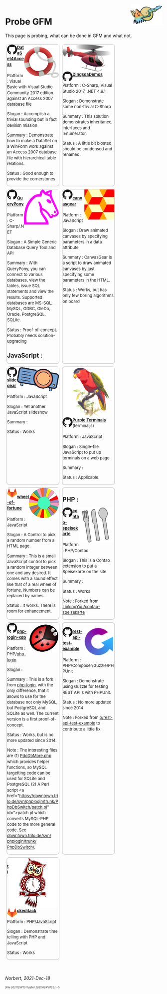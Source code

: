 ﻿<style id="id20211218o1054">
   /* ruleset 20211218°1021 See https://css-tricks.com/snippets/css/a-guide-to-flexbox/ [ref 20211218°1112] */
   div.BoxForProjectBoxes { display:inline-flex; flex-wrap:wrap; }
   div.BoxForProjectBoxes > div {
                       max-width:277px; width:33%;
                       border:2px solid LightGray; border-radius:0.7em;
                       margin:0.3em 0.3em 0.3em 0.3em;
                       font-size:small; line-height:1.4em;
   }
</style>

<img src="./../icos/20151109o201812.wallpaintinglogoflat.v0.x0256y0168.png" align="right" width="102" height="67" alt="Logo 20151109°201812">

# Probe GFM

This page is probing, what can be done in GFM and what not.

<div class="BoxForProjectBoxes" id="id20211218o1055">
<div id="">

<img src="./../icos/20211205o0923.livesaver.v2.x0128y0128.png" align="right" width="112" height="112" alt="Logo 20211205°0923">

<img src="./../icos/20180615o0435.githubmark1.v0.x0032y0032.png" style="float:left;" alt="GitHub icon" id="">

<h4 style="margin-top:0;" id="">
               <a href="https://github.com/normai/DataSet4Access" id="">DataSet4Access</a>
</h4>

Platform : Visual Basic with Visual Studio Community 2017 edition against an Access 2007 database file

Slogan : Accomplish a trivial sounding but in fact devilish mission

Summary : Demonstrate how to make a DataSet on a WinForm work against an Access 2007 database file with hierarchical table relations. 

Status : Good enough to provide the cornerstones

</div>
<div id="id20211218o1056">


<img src="./../icos/20211206o1243.red-helicopter.v1.x0256y0133.png" align="right" width="166" height="86" alt="Logo 20211206°1243">

<img src="./../icos/20180615o0435.githubmark1.v0.x0032y0032.png" style="float:left;" alt="GitHub icon" id="">

<h4 style="margin-top:0;" id="">
               <a href="https://github.com/normai/DingsdaDemos" id="">DingsdaDemos</a>
</h4>

Platform : C-Sharp, Visual Studio 2017, .NET 4.6.1

Slogan : Demonstrate some non-trivial C-Sharp

Summary : This solution demonstrates inheritance, interfaces and IEnumerator.

Status : A little bit bloated, should be condensed and renamed.

</div>
<div id="id20211218o1057">

<img src="./../icos/20130705o0812.mcol-chess-horse.v0.x0200y0200.png" align="right" width="112" height="112" alt="Logo 20130705°0812">

<img src="./../icos/20180615o0435.githubmark1.v0.x0032y0032.png" style="float:left;" alt="GitHub icon" id="">
<h4 id="">
               <a href="https://github.com/normai/QueryPony" id="">QueryPony</a>
</h4>

Platform : C-Sharp/.NET

Slogan : A Simple Generic Database Query Tool and API

Summary : With QueryPony, you can connect to various databases, view the tables, issue SQL statements and view the results. Supported databases are MS-SQL, MySQL, ODBC, OleDb, Oracle, PostgreSQL, SQLite.

Status : Proof-of-concept. Probably needs solution-upgrading

## JavaScript :

</div>
<div id="">

<img src="./../icos/20211218o0925.pattern-diamond-cubes-2.v1.x0128y0128.png" align="right" width="96" height="96" alt="Logo 20211218°0925">

<img src="./../icos/20180615o0435.githubmark1.v0.x0032y0032.png" style="float:left;" alt="GitHub icon" id="">
<h4 id="">
               <a href="https://github.com/normai/canvasgear" id="">canvasgear</a>
</h4>

Platform : JavaScript

Slogan : Draw animated canvases by specifying parameters in a data attribute

Summary : CanvasGear is a script to draw animated canvases by just specifying some parameters in the HTML.

Status : Works, but has only few boring algorithms on board

</div>
<div id="">

<img src="./../icos/20190123o1126.plasticineprojector.v2.x0192y0112.png" align="right" width="134" height="78" alt="Logo 20130705°0812">

<img src="./../icos/20180615o0435.githubmark1.v0.x0032y0032.png" style="float:left;" alt="GitHub icon" id="">
<h4 id="">
               <a href="https://github.com/normai/slidegear" id="">slidegear</a>
</h4>

Platform : JavaScript

Slogan : Yet another JavaScript slideshow

Summary :

Status : Works

</div>
<div id="">

<img src="./../icos/20210512o1713.purple-bellied-lory.v2.x0256y0256.png" align="right" width="160" height="160" alt="Logo 20210512°1713">

<img src="./../icos/20180615o0435.githubmark1.v0.x0032y0032.png" style="float:left;" alt="GitHub icon" id="">
<h4 id="">
               <a href="https://github.com/normai/terminaljs" id="">Purple Terminals</a>
               <span style="font-weight:normal;">(terminaljs)</span>
</h4>

Platform : JavaScript

Slogan : Single-file JavaScript to put up terminals on a web page

Summary :

Status : Applicable.

</div>
<div id="">

<img src="./../icos/20210820o1133.blank-wof-1-3162961.v0.x0128y0128.png" align="right" width="96" height="96" alt="Logo 20210820°1133">

<img src="./../icos/20191224o1353.gitlab.v2.x0032y0032.png" style="float:left;" alt="GitLab icon" id="">
<h4 id="">
               <a href="https://gitlab.com/normai/wheel-of-fortune" id="">wheel-of-fortune</a>
</h4>

Platform : JavaScript

Slogan : A Control to pick a random number from a HTML page.

Summary : This is a small JavaScript control to pick a random integer
 between one and any desired. It comes with a sound effect like that
 of a real wheel of fortune. Numbers can be replaced by names.

Status : It works. There is room for enhancement.

</div>
<div id="">

## PHP :

<img src="./../icos/20211218o0933.cutlery-69792.v2.x0128y0128.png" align="right" width="112" height="112"
 alt="Logo 20211218°0933">

<img src="./../icos/20180615o0435.githubmark1.v0.x0032y0032.png" style="float:left;" alt="GitHub icon" id="">
<h4 id="">
               <a href="https://github.com/normai/contao-speisekarte" id="">contao-speisekarte</a>
</h4>

Platform : PHP/Contao

Slogan : This is a Contao extension to put a Speisekarte on the site.

Summary :

Status : Works

Note : Forked from [LinkingYou/contao-speisekarte](https://github.com/LinkingYou/contao-speisekarte)

</div>
<div id="">

<img src="./../icos/20140713o061302.KlausGena_Ladybird_1.x0180y0180.png" align="right" width="96" height="96" alt="Logo 20140713°061302">

<img src="./../icos/20180615o0435.githubmark1.v0.x0032y0032.png" style="float:left;" alt="GitHub icon" id="">
<h4 id="">
               <a href="https://github.com/normai/php-login-xdb" id="">php-login-xdb</a>
</h4>

Platform : PHP/[php-login](https://github.com/panique/php-login)

Slogan :

Summary : This is a fork from [php-login](https://github.com/panique/php-login),
 with the only difference, that it allows to use for the database not only MySQL,
 but PostgreSQL and SQLite as well. The current version is a first proof-of-concept.

Status : Works, but is no more updated since 2014.

Note : The interesting files are
 (1) <a href="https://github.com/normai/php-login-xdb/blob/master/application/PdoDbMore.php" id="">PdoDbMore.php</a>
 which provides helper functions, so MySQL targetting code can be used for SQLite and PostgreSQL
 (2) A Perl script <a href="https://downtown.trilo.de/svn/phplogin/trunk/PhpDbSwitch/patch.pl" id=">patch.pl</a>
 which converts MySQL-PHP code to the more general code.
 See <a href="https://downtown.trilo.de/svn/phplogin/trunk/PhpDbSwitch/index.html" id="">downtown.trilo.de/&#8203;svn/&#8203;phplogin/&#8203;trunk/&#8203;PhpDbSwitch/</a>.

</div>
<div id="">

<img src="./../icos/20211218o0943.guzzle-rest-api-test.v3.x0128y0128.png" align="right" width="96" height="96"
 alt="Logo 20211218°0943">

<img src="./../icos/20180615o0435.githubmark1.v0.x0032y0032.png" style="float:left;" alt="GitHub icon" id="">
<h4 id="">
               <a href="https://github.com/normai/rest-api-test-example" id="">rest-api-test-example</a>
</h4>

Platform : PHP/Composer/Guzzle/PHPUnit

Slogan : Demonstrate using Guzzle for testing REST API's with PHPUnit.

Status : No more updated since 2014

Note : Forked from [o/rest-api-test-example](https://github.com/o/rest-api-test-example)
 to contribute a little fix

</div>
<div id="">

<img src="./../icos/20210904o1113.owl-clock-2.v2.x0256y0256.png" align="right" width="160" height="160" alt="Logo 20210904°1113">

<img src="./../icos/20191224o1353.gitlab.v2.x0032y0032.png" style="float:left;" alt="GitHub icon" id="">
<h4 id="">
               <a href="https://gitlab.com/normai/tickeditack" id="">tickeditack</a>
</h4>

Platform : PHP/JavaScript

Slogan : Demonstrate time telling with PHP and JavaScript

Status : Works

</div>
</div>

&nbsp;

*Norbert, 2021-Dec-18*

<sup><sub><sup>*[File 20211218°1011 (after 20211029°0751)]* ܀Ω</sup></sub></sup>
